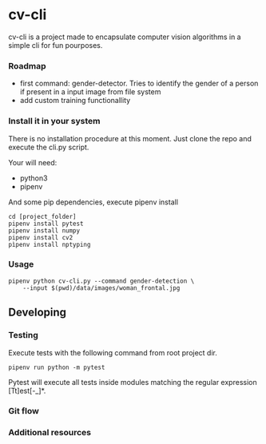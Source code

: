 # cv-cli

cv-cli is a project made to encapsulate computer vision algorithms in a simple cli for fun pourposes.

### Roadmap

- first command: gender-detector. Tries to identify the gender of a person if present in a input image from file system 
- add custom training functionallity

### Install it in your system

There is no installation procedure at this moment. Just clone the repo and execute the cli.py script.

Your will need:

- python3
- pipenv

And some pip dependencies, execute pipenv install 
	
	cd [project_folder]
	pipenv install pytest
	pipenv install numpy
	pipenv install cv2
	pìpenv install nptyping

### Usage

	pipenv python cv-cli.py --command gender-detection \
		--input $(pwd)/data/images/woman_frontal.jpg


## Developing 

### Testing

Execute tests with the following command from root project dir.

	pipenv run python -m pytest 

Pytest will execute all tests inside modules matching the regular expression [Tt]est[-_]*.

### Git flow



### Additional resources
